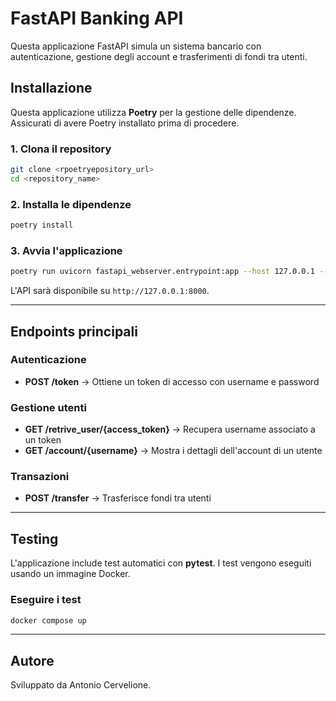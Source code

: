 # FastAPI Banking API

Questa applicazione FastAPI simula un sistema bancario con autenticazione, gestione degli account e trasferimenti di fondi tra utenti.

## **Installazione**

Questa applicazione utilizza **Poetry** per la gestione delle dipendenze. Assicurati di avere Poetry installato prima di procedere.

### **1. Clona il repository**
```sh
git clone <rpoetryepository_url>
cd <repository_name>
```

### **2. Installa le dipendenze**
```sh
poetry install
```

### **3. Avvia l'applicazione**
```sh
poetry run uvicorn fastapi_webserver.entrypoint:app --host 127.0.0.1 --port 8000 --reload
```
L'API sarà disponibile su `http://127.0.0.1:8000`.

---

## **Endpoints principali**

### **Autenticazione**
- **POST /token** → Ottiene un token di accesso con username e password

### **Gestione utenti**
- **GET /retrive_user/{access_token}** → Recupera username associato a un token
- **GET /account/{username}** → Mostra i dettagli dell'account di un utente

### **Transazioni**
- **POST /transfer** → Trasferisce fondi tra utenti

---

## **Testing**
L'applicazione include test automatici con **pytest**.
I test vengono eseguiti usando un immagine Docker.

### **Eseguire i test**
```sh
docker compose up
```

---

## **Autore**
Sviluppato da Antonio Cervelione.